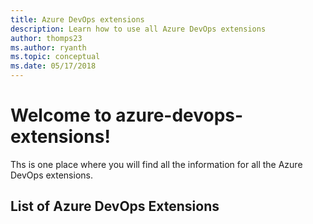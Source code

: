 ```yaml
---
title: Azure DevOps extensions
description: Learn how to use all Azure DevOps extensions
author: thomps23
ms.author: ryanth
ms.topic: conceptual
ms.date: 05/17/2018
---
```


# Welcome to azure-devops-extensions!

Ths is one place where you will find all the information for all the Azure DevOps extensions.

## List of Azure DevOps Extensions
